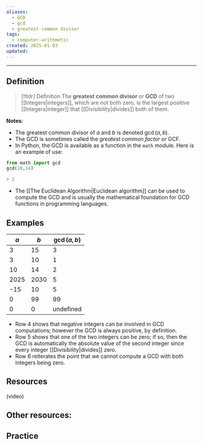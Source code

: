 ```yaml
---
aliases:
  - GCD
  - gcd
  - greatest common divisor
tags:
  - computer-arithmetic
created: 2025-01-03
updated:
---
```

---
## Definition 

> [!tldr] Definition
> The **greatest common divisor** or **GCD** of two [[Integers|integers]], which are not both zero, is the largest positive [[Integers|integer]] that [[Divisibility|divides]] both of them. 

**Notes**: 
- The greatest common divisor of $a$ and $b$ is denoted $\gcd(a,b)$. 
- The GCD is sometimes called the *greatest common factor* or GCF. 
- In Python, the GCD is available as a function in the `math` module. Here is an example of use: 

```python
from math import gcd
gcd(10,14)

> 2
```

- The [[The Euclidean Algorithm|Euclidean algorithm]] can be used to compute the GCD and is usually the mathematical foundation for GCD functions in programming languages. 
## Examples 

| $a$  | $b$  | $\gcd(a,b)$ |
| ---- | ---- | ----------- |
| 3    | 15   | 3           |
| 3    | 10   | 1           |
| 10   | 14   | 2           |
| 2025 | 2030 | 5           |
| -15  | 10   | 5           |
| 0    | 99   | 99          |
| 0    | 0    | undefined   |

- Row 4 shows that negative integers can be involved in GCD computations; however the GCD is always positive, by definition. 
- Row 5 shows that one of the two integers can be zero; if so, then the GCD is automatically the absolute value of the second integer since every integer [[Divisibility|divides]] zero. 
- Row 6 reiterates the point that we cannot compute a GCD with both integers being zero. 

## Resources 

(video)

Other resources: 
- 

## Practice 
